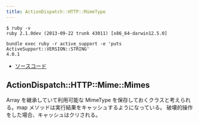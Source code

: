 ```yaml
---
title: ActionDispatch::HTTP::MimeType
---
```


```
$ ruby -v
ruby 2.1.0dev (2013-09-22 trunk 43011) [x86_64-darwin12.5.0]
```

```
bundle exec ruby -r active_support -e 'puts ActiveSupport::VERSION::STRING'
4.0.1
```

* [ソースコード](https://github.com/rails/rails/blob/4-0-stable/actionpack/lib/action_dispatch/http/mime_type.rb)


ActionDispatch::HTTP::Mime::Mimes
--------------------------------------------------------------------------------

Array を継承していて利用可能な MimeType を保存しておくクラスと考えられる。map メソッドは実行結果をキャッシュするようになっている。
破壊的操作をした場合、キャッシュはクリされる。
